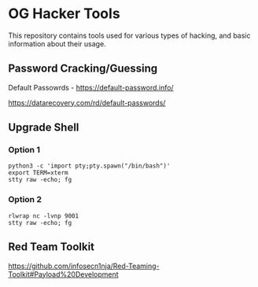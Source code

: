 # OG Hacker Tools
This repository contains tools used for various types of hacking, and basic information about their usage.

## Password Cracking/Guessing

Default Passowrds - https://default-password.info/

https://datarecovery.com/rd/default-passwords/

## Upgrade Shell

### Option 1
``` 
python3 -c 'import pty;pty.spawn("/bin/bash")'
export TERM=xterm
stty raw -echo; fg
```

### Option 2
```
rlwrap nc -lvnp 9001
stty raw -echo; fg
```


## Red Team Toolkit

https://github.com/infosecn1nja/Red-Teaming-Toolkit#Payload%20Development
